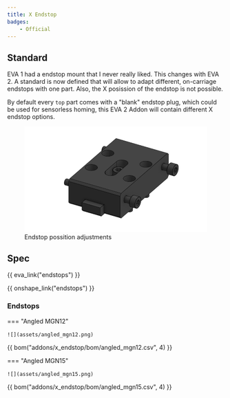 ```yaml
---
title: X Endstop
badges:
    - Official
---
```


## Standard

EVA 1 had a endstop mount that I never really liked. This changes with EVA 2. A standard is now defined that will allow to adapt different, on-carriage endstops with one part. Also, the X posission of the endstop is not possible.

By default every `top` part comes with a "blank" endstop plug, which could be used for sensorless homing, this EVA 2 Addon will contain different X endstop options.

<figure>
  <img src="assets/x_endstop.gif" width="640" />
  <figcaption>Endstop possition adjustments</figcaption>
</figure>

## Spec

{{ eva_link("endstops") }}

{{ onshape_link("endstops") }}

### Endstops

=== "Angled MGN12"

    ![](assets/angled_mgn12.png)

{{ bom("addons/x_endstop/bom/angled_mgn12.csv", 4) }}

=== "Angled MGN15"

    ![](assets/angled_mgn15.png)

{{ bom("addons/x_endstop/bom/angled_mgn15.csv", 4) }}
